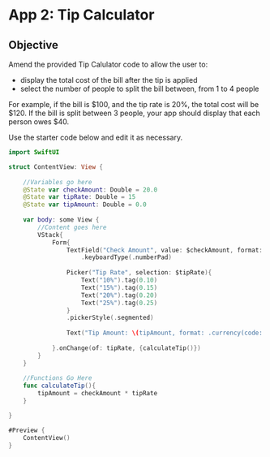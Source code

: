 # App 2: Tip Calculator

## Objective
Amend the provided Tip Calulator code to allow the user to:
*  display the total cost of the bill after the tip is applied
* select the number of people to split the bill between, from 1 to 4 people

For example, if the bill is $100, and the tip rate is 20%, the total cost will be $120. If the bill is split between 3 people, your app should display that each person owes $40.

Use the starter code below and edit it as necessary.
```swift
import SwiftUI

struct ContentView: View {
    
    //Variables go here
    @State var checkAmount: Double = 20.0
    @State var tipRate: Double = 15
    @State var tipAmount: Double = 0.0
    
    var body: some View {
        //Content goes here
        VStack{
            Form{
                TextField("Check Amount", value: $checkAmount, format: .currency(code: "USD"))
                    .keyboardType(.numberPad)
                
                Picker("Tip Rate", selection: $tipRate){
                    Text("10%").tag(0.10)
                    Text("15%").tag(0.15)
                    Text("20%").tag(0.20)
                    Text("25%").tag(0.25)
                }
                .pickerStyle(.segmented)
                
                Text("Tip Amount: \(tipAmount, format: .currency(code: "USD"))")
                
            }.onChange(of: tipRate, {calculateTip()})
        }
    }
    
    //Functions Go Here
    func calculateTip(){
        tipAmount = checkAmount * tipRate
    }

}

#Preview {
    ContentView()
}

```